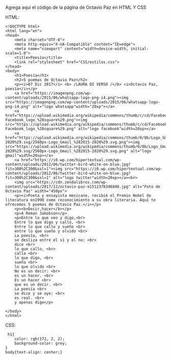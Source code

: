 Agrega aqui el código de la página de Octavio Paz en HTML Y CSS

HTML:

    <!DOCTYPE html>
    <html lang="en">
    <head>
        <meta charset="UTF-8">
        <meta http-equiv="X-UA-Compatible" content="IE=edge">
        <meta name="viewport" content="width=device-width, initial-scale=1.0">
        <title>Poesía</title>
        <link rel="stylesheet" href="CSS/estilos.css">
    </head>
    <body>
        <h1>Poesía</h1>
        <h2>5 poemas de Octavio Paz</h2>
        <p><i>07 Dic 2017</i> <b> /LAURA DI VERSO /</b> <i>Octavio Paz, poesía</i></p>
        <a href="https://imagenpng.com/wp-content/uploads/2015/06/whatsapp-logo-png-i4.png"><img src="https://imagenpng.com/wp-content/uploads/2015/06/whatsapp-logo-png-i4.png" alt="logo whatsapp"width="20xp"></a>
        <a href="https://upload.wikimedia.org/wikipedia/commons/thumb/c/cd/Facebook_logo_%28square%29.png/480px-Facebook_logo_%28square%29.png"><img src="https://upload.wikimedia.org/wikipedia/commons/thumb/c/cd/Facebook_logo_%28square%29.png/480px-Facebook_logo_%28square%29.png" alt="logo facebook"width=20xp></a>
        <a href="https://upload.wikimedia.org/wikipedia/commons/thumb/0/0b/Logo_Gmail_%282015-2020%29.svg/2560px-Logo_Gmail_%282015-2020%29.svg.png"><img src="https://upload.wikimedia.org/wikipedia/commons/thumb/0/0b/Logo_Gmail_%282015-2020%29.svg/2560px-Logo_Gmail_%282015-2020%29.svg.png" alt="logo gmail"width=20xp></a>
        <a href="https://i0.wp.com/hipertextual.com/wp-content/uploads/2012/06/twitter-bird-white-on-blue.jpg?fit=300%2C300&ssl=1"><img src="https://i0.wp.com/hipertextual.com/wp-content/uploads/2012/06/twitter-bird-white-on-blue.jpg?fit=300%2C300&ssl=1" alt="logo twitter"width=20xp></a><br>
        <img src="https://cdn.zendalibros.com/wp-content/uploads/2017/12/octavio-paz-e1512378346848.jpg" alt="Foto de Octavio Paz" width="450px">
        <p><i>Poeta y ensayista mexicano, recibió el Premio Nobel de literatura en1990 como reconocimiento a su obra literaria. Aquí te ofrecemos 5 poemas de Octavio Paz.</i></p>
        <p><b>Decir,hacer</b></p>
        <p>A Roman Jakobson</p>
        <p>Entre lo que veo y digo,<br>
        Entre lo que digo y callo, <br>
        Entre lo que callo y sueño <br>
        entre lo que sueño y olvido <br>
        La poesía, <br>
        se desliza entre el sí y el no: <br>
        dice <br>
        lo que callo, <br>
        calla <br>
        lo que digo, <br>
        sueña <br>
        lo que olvido <br>
        No es un decir: <br>
        es un hacer. <br>
        Es un hacer <br>
        que es un decir. <br>
        La poesía <br>
        se dice y se oye: <br>
        es real. <br>
        y apenas digo</p>

    </body>
    </html>
    
 CSS:
 
     h1{
        color: rgb(172, 2, 2);
        background-color: grey;
    }
    body{text-align: center;}
